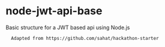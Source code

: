 # node-jwt-api-base
Basic structure for a JWT based api using Node.js

```
  Adapted from https://github.com/sahat/hackathon-starter
```
